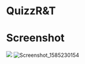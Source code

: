 # QuizzR&T






# Screenshot

![](https://user-images.githubusercontent.com/58745332/80380760-4ca13680-88a0-11ea-908a-8644bea93b5f.png)
![Screenshot_1585230154](https://user-images.githubusercontent.com/58745332/80381013-9558ef80-88a0-11ea-8955-092912b68ccd.png)
